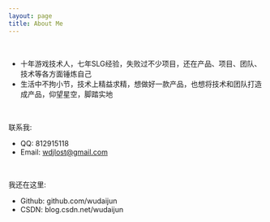 ```yaml
---
layout: page
title: About Me
---
```


<br />


- 十年游戏技术人，七年SLG经验，失败过不少项目，还在产品、项目、团队、技术等各方面锤炼自己
- 生活中不拘小节，技术上精益求精，想做好一款产品，也想将技术和团队打造成产品，仰望星空，脚踏实地


<br />

联系我:

- QQ: 812915118
- Email: wdjlost@gmail.com

<br />

我还在这里:

- Github: github.com/wudaijun
- CSDN: blog.csdn.net/wudaijun 

<br />
